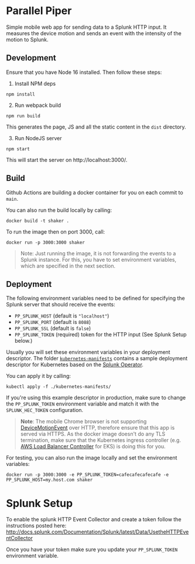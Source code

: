 # Parallel Piper

Simple mobile web app for sending data to a Splunk HTTP input. It measures the device motion and sends an event with
the intensity of the motion to Splunk.

## Development

Ensure that you have Node 16 installed. Then follow these steps:

1. Install NPM deps

```
npm install
```

2. Run webpack build

```
npm run build
```

This generates the page, JS and all the static content in the `dist` directory.

3. Run NodeJS server

```
npm start
```

This will start the server on http://localhost:3000/.

## Build

Github Actions are building a docker container for you on each commit to `main`.

You can also run the build locally by calling:

```
docker build -t shaker .
```

To run the image then on port 3000, call:

```
docker run -p 3000:3000 shaker
```

> Note: Just running the image, it is not forwarding the events to a Splunk instance. For this, you have to set environment variables, which are specified in the next section.

## Deployment

The following environment variables need to be defined for specifying the Splunk
server that should receive the events:

- `PP_SPLUNK_HOST` (default is `"localhost"`)
- `PP_SPLUNK_PORT` (default is `8088`)
- `PP_SPLUNK_SSL` (default is `false`)
- `PP_SPLUNK_TOKEN` (required) token for the HTTP input (See Splunk Setup below.)

Usually you will set these environment variables in your deployment descriptor. The folder [`kubernetes-manifests`](./kubernetes-manifests/) contains a sample deployment descriptor for Kubernetes based on the [Splunk Operator](https://splunk.github.io/splunk-operator/).

You can apply it by calling:

```
kubectl apply -f ./kubernetes-manifests/
```

If you're using this example descriptor in production, make sure to change the `PP_SPLUNK_TOKEN` environment variable and match it with the `SPLUNK_HEC_TOKEN` configuration.

> **Note**: The mobile Chrome browser is not supporting [DeviceMotionEvent](https://developer.mozilla.org/en-US/docs/Web/API/DeviceMotionEvent) over HTTP, therefore ensure that this app is served via HTTPS. As the docker image doesn't do any TLS termination, make sure that the Kubernetes ingress controller (e.g. [AWS Load Balancer Controller](https://kubernetes-sigs.github.io/aws-load-balancer-controller/v2.4/) for EKS) is doing this for you.

For testing, you can also run the image locally and set the environment variables:

```
docker run -p 3000:3000 -e PP_SPLUNK_TOKEN=cafecafecafecafe -e PP_SPLUNK_HOST=my.host.com shaker
```

# Splunk Setup

To enable the splunk HTTP Event Collector and create a token follow the instructions posted here:
http://docs.splunk.com/Documentation/Splunk/latest/Data/UsetheHTTPEventCollector

Once you have your token make sure you update your `PP_SPLUNK_TOKEN` environment variable.
